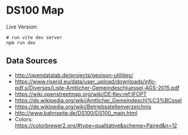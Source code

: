 # DS100 Map

Live Version:


```command
# run vite dev server
npm run dev
```

## Data Sources

* http://opendatalab.de/projects/geojson-utilities/
* https://www.riserid.eu/data/user_upload/downloads/info-pdf.s/Diverses/Liste-Amtlicher-Gemeindeschluessel-AGS-2015.pdf
* https://wiki.openstreetmap.org/wiki/DE:Key:ref:IFOPT
* https://de.wikipedia.org/wiki/Amtlicher_Gemeindeschl%C3%BCssel
* https://de.wikipedia.org/wiki/Betriebsstellenverzeichnis
* http://www.bahnseite.de/DS100/DS100_main.html
* Colors: https://colorbrewer2.org/#type=qualitative&scheme=Paired&n=12
